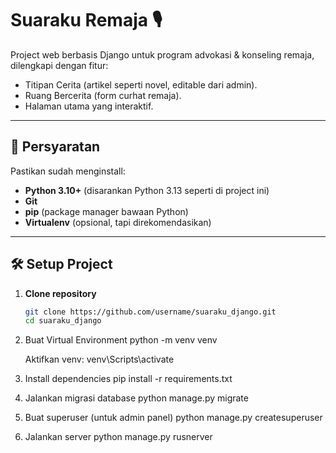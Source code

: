 # Suaraku Remaja 🎙️

Project web berbasis Django untuk program advokasi & konseling remaja, dilengkapi dengan fitur:
- Titipan Cerita (artikel seperti novel, editable dari admin).
- Ruang Bercerita (form curhat remaja).
- Halaman utama yang interaktif.

---

## 🚀 Persyaratan
Pastikan sudah menginstall:
- **Python 3.10+** (disarankan Python 3.13 seperti di project ini)
- **Git**
- **pip** (package manager bawaan Python)
- **Virtualenv** (opsional, tapi direkomendasikan)

---

## 🛠️ Setup Project

1. **Clone repository**
   ```bash
   git clone https://github.com/username/suaraku_django.git
   cd suaraku_django
2. Buat Virtual Environment
   python -m venv venv

   Aktifkan venv: venv\Scripts\activate

3. Install dependencies
   pip install -r requirements.txt

4. Jalankan migrasi database
   python manage.py migrate

5. Buat superuser (untuk admin panel)
   python manage.py createsuperuser

6. Jalankan server
   python manage.py rusnerver
